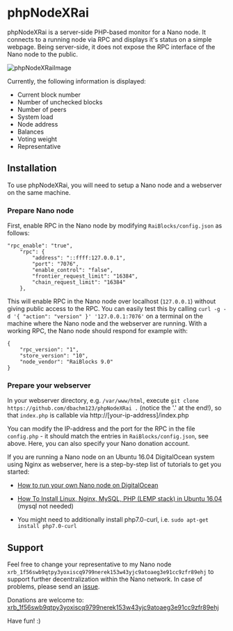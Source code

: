 # phpNodeXRai

phpNodeXRai is a server-side PHP-based monitor for a Nano node. It connects to a running node via RPC and displays it's status on a simple webpage. Being server-side, it does not expose the RPC interface of the Nano node to the public. 

![phpNodeXRaiImage](https://i.imgur.com/rBFFALh.png) 

Currently, the following information is displayed:
* Current block number
* Number of unchecked blocks
* Number of peers
* System load
* Node address
* Balances
* Voting weight
* Representative 

## Installation

To use phpNodeXRai, you will need to setup a Nano node and a webserver on the same machine.

### Prepare Nano node

First, enable RPC in the Nano node by modifying `RaiBlocks/config.json` as follows:

```
"rpc_enable": "true",
    "rpc": {
        "address": "::ffff:127.0.0.1",
        "port": "7076",
        "enable_control": "false",
        "frontier_request_limit": "16384",
        "chain_request_limit": "16384"
    },
```

This will enable RPC in the Nano node over localhost (`127.0.0.1`) without giving public access to the RPC. You can easily test this by calling `curl -g -d '{ "action": "version" }' '127.0.0.1:7076'` on a terminal on the machine where the Nano node and the webserver are running. With a working RPC, the Nano node should respond for example with:
```
{
    "rpc_version": "1",
    "store_version": "10",
    "node_vendor": "RaiBlocks 9.0"
}
```

### Prepare your webserver


In your webserver directory, e.g. `/var/www/html`, execute 
`git clone https://github.com/dbachm123/phpNodeXRai .` (notice the '.' at the end!), so that `index.php` is callable via http://[your-ip-address]/index.php

You can modify the IP-address and the port for the RPC  in the file `config.php` - it should match the entries in `RaiBlocks/config.json`, see above. Here, you can also specify your Nano donation account. 

If you are running a Nano node on an Ubuntu 16.04 DigitalOcean system using Nginx as webserver, here is a step-by-step list of tutorials to get you started:

* [How to run your own Nano node on DigitalOcean](https://medium.com/@seanomlor/how-to-run-your-own-raiblocks-node-on-digitalocean-6a5a2492c29b)

* [How To Install Linux, Nginx, MySQL, PHP (LEMP stack) in Ubuntu 16.04](https://www.digitalocean.com/community/tutorials/how-to-install-linux-nginx-mysql-php-lemp-stack-in-ubuntu-16-04) (mysql not needed)

* You might need to additionally install php7.0-curl, i.e. `sudo apt-get install php7.0-curl`


## Support

Feel free to change your representative to my Nano node `xrb_1f56swb9qtpy3yoxiscq9799nerek153w43yjc9atoaeg3e91cc9zfr89ehj` to support further decentralization within the Nano network. In case of problems, please send an [issue](https://github.com/dbachm123/phpNodeXRai/issues). 

Donations are welcome to: [xrb_1f56swb9qtpy3yoxiscq9799nerek153w43yjc9atoaeg3e91cc9zfr89ehj](https://www.nanode.co/account/xrb_1f56swb9qtpy3yoxiscq9799nerek153w43yjc9atoaeg3e91cc9zfr89ehj)

Have fun! :)






